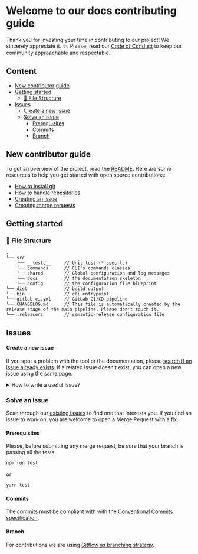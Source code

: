 # Welcome to our docs contributing guide <!-- omit in toc -->

Thank you for investing your time in contributing to our project! We sincerely appreciate it. :sparkles:.
Please, read our [Code of Conduct](./CODE_OF_CONDUCT.md) to keep our community approachable and respectable.

## Content

- [New contributor guide](#new-contributor-guide)
- [Getting started](#getting-started)
  - [:file_folder: File Structure](#file_folder-file-structure)
- [Issues](#issues)
  - [Create a new issue](#create-a-new-issue)
  - [Solve an issue](#solve-an-issue)
    - [Prerequisites](#prerequisites)
    - [Commits](#commits)
    - [Branch](#branch)

## New contributor guide

To get an overview of the project, read the [README](../README.md). Here are some resources to help you get started with open source contributions:

- [How to install git](https://git-scm.com/book/en/v2/Getting-Started-Installing-Git)
- [How to handle repositories](https://docs.gitlab.com/ee/user/project/repository/)
- [Creating an issue](https://docs.github.com/en/issues/tracking-your-work-with-issues/creating-an-issue)
- [Creating merge requests](https://docs.gitlab.com/ee/user/project/merge_requests/creating_merge_requests.html)

## Getting started

### :file_folder: File Structure

    .
    └── src
        └── __tests__     // Unit test (*.spec.ts)
        └── commands      // CLI's commands classes
        └── shared        // Global configuration and log messages
        └── docs          // the documentation skeleton
        └── config        // the configuration file blueprint
    └── dist              // build output
    └── bin               // cli entrypoint
    └── gitlab-ci.yml     // GitLab CI/CD pipeline
    └── CHANGELOG.md      // This file is automatically created by the release stage of the main pipeline. Please don't touch it.
    └── .releaserc        // semantic-release configuration file

## Issues

#### Create a new issue

If you spot a problem with the tool or the documentation, please [search if an issue already exists](https://git.sinnerschrader.com/deven/documentation-skeleton/-/issues/). If a related issue doesn't exist, you can open a new issue using the same page.

<details>
<summary>How to write a useful issue?</summary>
<br />

- It should be _reproducible_. It should contain all the istructions needed to reproduce the same outcome.

- It should be _specific_. It's important that it addresses one specific problem.

</details>

### Solve an issue

Scan through our [existing issues](https://git.sinnerschrader.com/deven/documentation-skeleton/-/issues/) to find one that interests you.
If you find an issue to work on, you are welcome to open a Merge Request with a fix.

#### Prerequisites

Please, before submitting any merge request, be sure that your branch is passing all the tests.

```bash
npm run test
```

or

```bash
yarn test
```

#### Commits

The commits must be compliant with with the [Conventional Commits specification](https://www.conventionalcommits.org/en/v1.0.0/).

#### Branch

For contributions we are using [Gitflow as branching strategy](https://www.atlassian.com/git/tutorials/comparing-workflows/gitflow-workflow#:~:text=Gitflow%20is%20a%20legacy%20Git,software%20development%20and%20DevOps%20practices.).

#

